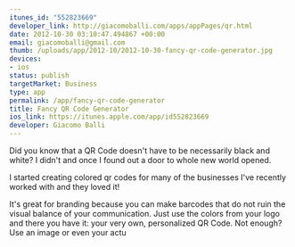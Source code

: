 ```yaml
--- 
itunes_id: "552823669"
developer_link: http://giacomoballi.com/apps/appPages/qr.html
date: 2012-10-30 03:10:47.494867 +00:00
email: giacomoballi@gmail.com
thumb: /uploads/app/2012-10/2012-10-30-fancy-qr-code-generator.jpg
devices: 
- ios
status: publish
targetMarket: Business
type: app
permalink: /app/fancy-qr-code-generator
title: Fancy QR Code Generator
ios_link: https://itunes.apple.com/app/id552823669
developer: Giacomo Balli
---
```


Did you know that a QR Code doesn't have to be necessarily black and white?
I didn't and once I found out a door to whole new world opened.

I started creating colored qr codes for many of the businesses I've recently worked with and they loved it!

It's great for branding because you can make barcodes that do not ruin the visual balance of your communication. Just use the colors from your logo and there you have it: your very own, personalized QR Code.
Not enough? Use an image or even your actu
